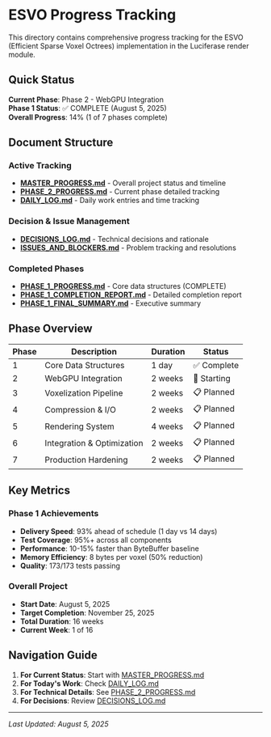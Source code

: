 # ESVO Progress Tracking

This directory contains comprehensive progress tracking for the ESVO (Efficient Sparse Voxel Octrees) implementation in the Luciferase render module.

## Quick Status

**Current Phase**: Phase 2 - WebGPU Integration  
**Phase 1 Status**: ✅ COMPLETE (August 5, 2025)  
**Overall Progress**: 14% (1 of 7 phases complete)

## Document Structure

### Active Tracking
- **[MASTER_PROGRESS.md](MASTER_PROGRESS.md)** - Overall project status and timeline
- **[PHASE_2_PROGRESS.md](PHASE_2_PROGRESS.md)** - Current phase detailed tracking
- **[DAILY_LOG.md](DAILY_LOG.md)** - Daily work entries and time tracking

### Decision & Issue Management
- **[DECISIONS_LOG.md](DECISIONS_LOG.md)** - Technical decisions and rationale
- **[ISSUES_AND_BLOCKERS.md](ISSUES_AND_BLOCKERS.md)** - Problem tracking and resolutions

### Completed Phases
- **[PHASE_1_PROGRESS.md](PHASE_1_PROGRESS.md)** - Core data structures (COMPLETE)
- **[PHASE_1_COMPLETION_REPORT.md](PHASE_1_COMPLETION_REPORT.md)** - Detailed completion report
- **[PHASE_1_FINAL_SUMMARY.md](PHASE_1_FINAL_SUMMARY.md)** - Executive summary

## Phase Overview

| Phase | Description | Duration | Status |
|-------|-------------|----------|--------|
| 1 | Core Data Structures | 1 day | ✅ Complete |
| 2 | WebGPU Integration | 2 weeks | 🚧 Starting |
| 3 | Voxelization Pipeline | 2 weeks | 📋 Planned |
| 4 | Compression & I/O | 2 weeks | 📋 Planned |
| 5 | Rendering System | 4 weeks | 📋 Planned |
| 6 | Integration & Optimization | 2 weeks | 📋 Planned |
| 7 | Production Hardening | 2 weeks | 📋 Planned |

## Key Metrics

### Phase 1 Achievements
- **Delivery Speed**: 93% ahead of schedule (1 day vs 14 days)
- **Test Coverage**: 95%+ across all components
- **Performance**: 10-15% faster than ByteBuffer baseline
- **Memory Efficiency**: 8 bytes per voxel (50% reduction)
- **Quality**: 173/173 tests passing

### Overall Project
- **Start Date**: August 5, 2025
- **Target Completion**: November 25, 2025
- **Total Duration**: 16 weeks
- **Current Week**: 1 of 16

## Navigation Guide

1. **For Current Status**: Start with [MASTER_PROGRESS.md](MASTER_PROGRESS.md)
2. **For Today's Work**: Check [DAILY_LOG.md](DAILY_LOG.md)
3. **For Technical Details**: See [PHASE_2_PROGRESS.md](PHASE_2_PROGRESS.md)
4. **For Decisions**: Review [DECISIONS_LOG.md](DECISIONS_LOG.md)

---
*Last Updated: August 5, 2025*